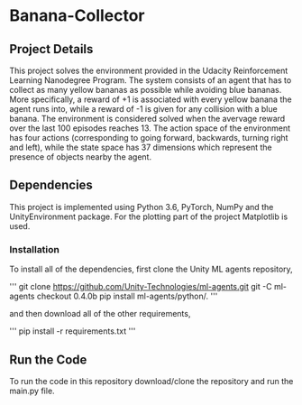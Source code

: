 # Banana-Collector

## Project Details
This project solves the environment provided in the Udacity Reinforcement Learning Nanodegree Program. The system consists of an agent that has to collect as many yellow bananas as possible while avoiding blue bananas. More specifically, a reward of +1 is associated with every yellow banana the agent runs into, while a reward of -1 is given for any collision with a blue banana. The environment is considered solved when the avervage reward over the last 100 episodes reaches 13.
The action space of the environment has four actions (corresponding to going forward, backwards, turning right and left), while the state space has 37 dimensions which represent the presence of objects nearby the agent.

## Dependencies
This project is implemented using Python 3.6, PyTorch, NumPy and the UnityEnvironment package. For the plotting part of the project Matplotlib is used.
### Installation

To install all of the dependencies, first clone the Unity ML agents repository,

'''
git clone https://github.com/Unity-Technologies/ml-agents.git
git -C ml-agents checkout 0.4.0b
pip install ml-agents/python/.
'''

and then download all of the other requirements,

'''
pip install -r requirements.txt
'''

## Run the Code
To run the code in this repository download/clone the repository and run the main.py file.
